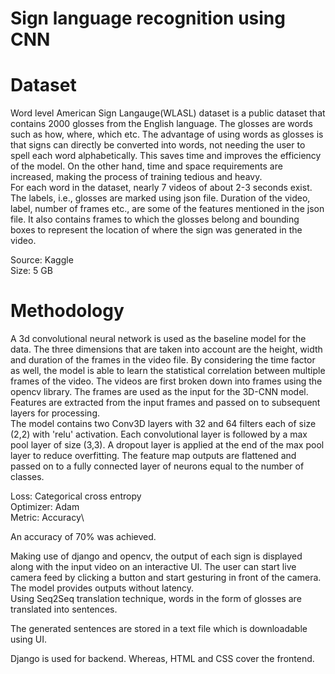 # Sign language recognition using CNN

# Dataset

Word level American Sign Langauge(WLASL) dataset is a public dataset that contains 2000 glosses from the English language. The glosses are words such as how, where, which etc. 
The advantage of using words as glosses is that signs can directly be converted into words, not needing the user to spell each word alphabetically. This saves time and improves the efficiency of the model. On the other hand, time and space requirements are increased, making the process of training tedious and heavy. \
For each word in the dataset, nearly 7 videos of about 2-3 seconds exist. The labels, i.e., glosses are marked using json file. Duration of the video, label, number of frames etc., are some of the features mentioned in the json file. It also contains frames to which the glosses belong and bounding boxes to represent the location of where the sign was generated in the video.

Source: Kaggle\
Size: 5 GB


# Methodology

A 3d convolutional neural network is used as the baseline model for the data. The three dimensions that are taken into account are the height, width and duration of the frames in the video file. By considering the time factor as well, the model is able to learn the statistical correlation between multiple frames of the video. The videos are first broken down into frames using the opencv library. The frames are used as the input for the 3D-CNN model. Features are extracted from the input frames and passed on to subsequent layers for processing.\
The model contains two Conv3D layers with 32 and 64 filters each of size (2,2) with 'relu' activation. Each convolutional layer is followed by a max pool layer of size (3,3). A dropout layer is applied at the end of the max pool layer to reduce overfitting. The feature map outputs are flattened and passed on to a fully connected layer of neurons equal to the number of classes.

Loss: Categorical cross entropy\
Optimizer: Adam\
Metric: Accuracy\

An accuracy of 70% was achieved. 

Making use of django and opencv, the output of each sign is displayed along with the input video on an interactive UI. The user can start live camera feed by clicking a button and start gesturing in front of the camera. The model provides outputs without latency.\
Using Seq2Seq translation technique, words in the form of glosses are translated into sentences.

The generated sentences are stored in a text file which is downloadable using UI.

Django is used for backend. Whereas, HTML and CSS cover the frontend. 
